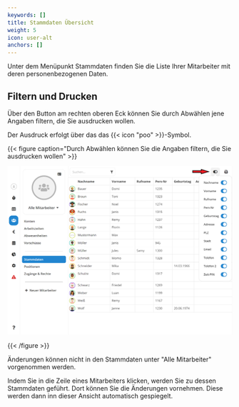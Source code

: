 ```yaml
---
keywords: []
title: Stammdaten Übersicht
weight: 5
icon: user-alt
anchors: []
---
```


Unter dem Menüpunkt Stammdaten finden Sie die Liste Ihrer Mitarbeiter mit deren personenbezogenen Daten.

## Filtern und Drucken

Über den Button am rechten oberen Eck können Sie durch Abwählen jene Angaben filtern, die Sie ausdrucken wollen.

Der Ausdruck erfolgt über das das {{< icon "poo" >}}-Symbol.

{{< figure caption="Durch Abwählen können Sie die Angaben filtern, die Sie ausdrucken wollen" >}}

![](/uploads/hilfeartikel_mitarbeiter-alle_stammdaten.png)

{{< /figure >}}

Änderungen können nicht in den Stammdaten unter "Alle Mitarbeiter" vorgenommen werden.

Indem Sie in die Zeile eines Mitarbeiters klicken, werden Sie zu dessen Stammdaten geführt. Dort können Sie die Änderungen vornehmen. Diese werden dann inn dieser Ansicht automatisch gespiegelt.
